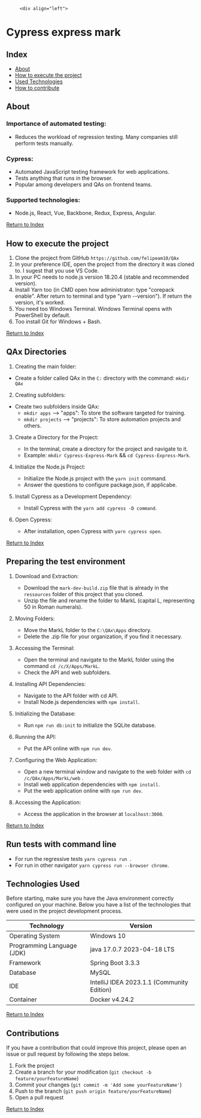         <div align="left">
  <h1><strong>Cypress express mark</strong></h1>
</div>

## Index

- [About](#about)
- [How to execute the project](#how-to-execute-the-project)
- [Used Technologies](#tecnologias-utilizadas)
- [How to contribute](#como-contribuir)

## About

### Importance of automated testing:

- Reduces the workload of regression testing.
Many companies still perform tests manually.

### Cypress:

- Automated JavaScript testing framework for web applications.
- Tests anything that runs in the browser.
- Popular among developers and QAs on frontend teams.

### Supported technologies:

- Node.js, React, Vue, Backbone, Redux, Express, Angular.


[Return to Index](#index)

## How to execute the project

1. Clone the project from GitHub ````https://github.com/felipeam10/QAx````
2. In your preference IDE, open the project from the directory it was cloned to. I sugest that you use VS Code.
3. In your PC needs to node.js version 18.20.4 (stable and recommended version).
4. Install Yarn too (in CMD open how administrator: type "corepack enable". After return to terminal and type "yarn --version"). If return the version, it's worked. 
5. You need too Windows Terminal. Windows Terminal opens with PowerShell by default.
6. Too install Git for Windows + Bash.

[Return to Index](#index)

## QAx Directories

1. Creating the main folder:

- Create a folder called QAx in the ````C:```` directory with the command: ````mkdir QAx````

2. Creating subfolders:

- Create two subfolders inside QAx:
   - ````mkdir apps```` --> "apps": To store the software targeted for training.
   - ````mkdir projects```` --> "projects": To store automation projects and others.

3. Create a Directory for the Project:
   - In the terminal, create a directory for the project and navigate to it.
   - Example: ````mkdir Cypress-Express-Mark```` && ````cd Cypress-Express-Mark````.

4. Initialize the Node.js Project:
   - Initialize the Node.js project with the ````yarn init```` command.
   - Answer the questions to configure package.json, if applicabe.

5. Install Cypress as a Development Dependency:
   - Install Cypress with the ````yarn add cypress -D command````.

6. Open Cypress:
   - After installation, open Cypress with ````yarn cypress open````.

[Return to Index](#index)

## Preparing the test environment

1. Download and Extraction:
   - Download the ````mark-dev-build.zip```` file that is already in the ````ressources```` folder of this project that you cloned.
   - Unzip the file and rename the folder to MarkL (capital L, representing 50 in Roman numerals).


2. Moving Folders:
   - Move the MarkL folder to the ````C:\QAx\Apps```` directory.
   - Delete the .zip file for your organization, if you find it necessary.


3. Accessing the Terminal:
   - Open the terminal and navigate to the MarkL folder using the command ````cd /c/X/Apps/MarkL````.
   - Check the API and web subfolders.


4. Installing API Dependencies:
   - Navigate to the API folder with cd API.
   - Install Node.js dependencies with ````npm install````.
 
  
5. Initializing the Database:
   - Run ````npm run db:init```` to initialize the SQLite database.


6. Running the API:
   - Put the API online with ````npm run dev````.


7. Configuring the Web Application:
   - Open a new terminal window and navigate to the web folder with ````cd /c/QAx/Apps/MarkL/web```` .
   - Install web application dependencies with ````npm install````.
   - Put the web application online with ````npm run dev````.


8. Accessing the Application:
   - Access the application in the browser at ````localhost:3000````.

[Return to Index](#index)

## Run tests with command line

- For run the regressive tests ````yarn cypress run ````.
- For run in other navigator ````yarn cypress run --browser chrome````.

## Technologies Used

Before starting, make sure you have the Java environment correctly configured on your machine. Below you have a list of the technologies that were used in the project development process.

| Technology                 | Version                                    |
|----------------------------|--------------------------------------------|
| Operating System           | Windows 10                                 |
| Programming Language (JDK) | java 17.0.7 2023-04-18 LTS                 
| Framework                  | Spring Boot 3.3.3                          |
| Database                   | MySQL                                      |
| IDE                        | IntelliJ IDEA 2023.1.1 (Community Edition) |
| Container                  | Docker v4.24.2                             |

[Return to Index](#index)

## Contributions

If you have a contribution that could improve this project, please open an issue or pull request by following the steps below.

1. Fork the project
2. Create a branch for your modification (`git checkout -b feature/yourFeatureName`)
3. Commit your changes (`git commit -m 'Add some yourFeatureName'`)
4. Push to the branch (`git push origin feature/yourFeatureName`)
5. Open a pull request

[Return to Index](#index)

